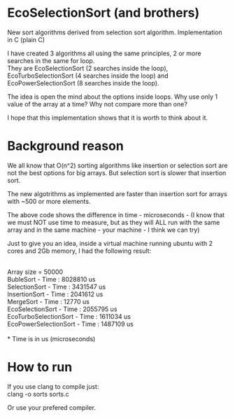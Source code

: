 # EcoSelectionSort (and brothers)
New sort algorithms derived from selection sort algorithm. Implementation in C (plain C)

I have created 3 algorithms all using the same principles, 2 or more searches in the same for loop.<br>
They are EcoSelectionSort (2 searches inside the loop), EcoTurboSelectionSort (4 searches inside the loop) and EcoPowerSelectionSort (8 searches inside the loop).

The idea is open the mind about the options inside loops.
Why use only 1 value of the array at a time? Why not compare more than one?

I hope that this implementation shows that it is worth to think about it.

# Background reason
We all know that O(n^2) sorting algorithms like insertion or selection sort are not the best options for big arrays.
But selection sort is slower that insertion sort.

The new algotrithms as implemented are faster than insertion sort for arrays with ~500 or more elements.

The above code shows the difference in time  - microseconds - (I know that we must NOT use time to measure, but as they will ALL run with the same array and in the same machine  - your machine - I think we can try)

Just to give you an idea, inside a virtual machine running ubuntu with 2 cores and 2Gb memory, I had the following result:<br>

<br>
Array size = 50000<br>
BubleSort - Time : 8028810 us<br>
SelectionSort - Time : 3431547 us<br>
InsertionSort - Time : 2041612 us<br>
MergeSort -  Time :  12770 us<br>
EcoSelectionSort - Time : 2055795 us<br>
EcoTurboSelectionSort - Time : 1611034 us<br>
EcoPowerSelectionSort - Time : 1487109 us<br>
<br>
* Time is in us (microseconds)<br>

# How to run
If you use clang to compile just:<br>
clang -o sorts sorts.c

Or use your prefered compiler.
